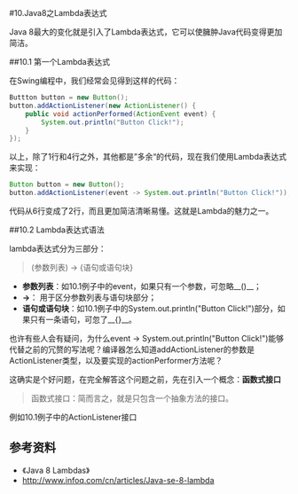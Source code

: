 #10.Java8之Lambda表达式

Java 8最大的变化就是引入了Lambda表达式，它可以使臃肿Java代码变得更加简洁。

##10.1 第一个Lambda表达式

在Swing编程中，我们经常会见得到这样的代码：

```java
Buttton button = new Button();
button.addActionListener(new ActionListener() {
    public void actionPerformed(ActionEvent event) {
        System.out.println("Button Click!");
    }
});
```

以上，除了1行和4行之外，其他都是”多余“的代码，现在我们使用Lambda表达式来实现：

```java
Button button = new Button();
button.addActionListener(event -> System.out.println("Button Click!"));
```

代码从6行变成了2行，而且更加简洁清晰易懂。这就是Lambda的魅力之一。

##10.2 Lambda表达式语法

lambda表达式分为三部分：

> (参数列表) -> {语句或语句块}

 * __参数列表__：如10.1例子中的event，如果只有一个参数，可忽略__()__；
 * __->__： 用于区分参数列表与语句块部分；
 * __语句或语句块__：如10.1例子中的System.out.println("Button Click!")部分，如果只有一条语句，可忽了__{}__。
 
也许有些人会有疑问，为什么event -> System.out.println("Button Click!")能够代替之前的冗赘的写法呢？编译器怎么知道addActionListener的参数是ActionListener类型，以及要实现的actionPerformer方法呢？

这确实是个好问题，在完全解答这个问题之前，先在引入一个概念：__函数式接口__

> 函数式接口：简而言之，就是只包含一个抽象方法的接口。

例如10.1例子中的ActionListener接口

## 参考资料
  
  * 《Java 8 Lambdas》
  * http://www.infoq.com/cn/articles/Java-se-8-lambda
